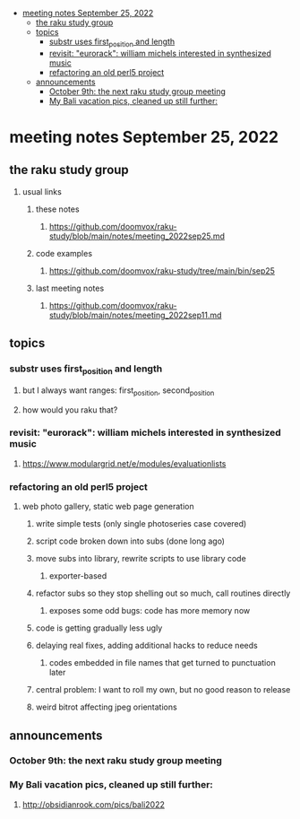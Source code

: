 - [meeting notes September 25, 2022](#org49f61ee)
  - [the raku study group](#org69b2da2)
  - [topics](#orge848fd2)
    - [substr uses first<sub>position</sub> and length](#org6c5ad39)
    - [revisit: "eurorack": william michels interested in synthesized music](#org35db84e)
    - [refactoring an old perl5 project](#org4adb360)
  - [announcements](#org3655028)
    - [October 9th: the next raku study group meeting](#org555c56b)
    - [My Bali vacation pics, cleaned up still further:](#org9107c94)


<a id="org49f61ee"></a>

# meeting notes September 25, 2022


<a id="org69b2da2"></a>

## the raku study group

1.  usual links

    1.  these notes
    
        1.  <https://github.com/doomvox/raku-study/blob/main/notes/meeting_2022sep25.md>
    
    2.  code examples
    
        1.  <https://github.com/doomvox/raku-study/tree/main/bin/sep25>
    
    3.  last meeting notes
    
        1.  <https://github.com/doomvox/raku-study/blob/main/notes/meeting_2022sep11.md>


<a id="orge848fd2"></a>

## topics


<a id="org6c5ad39"></a>

### substr uses first<sub>position</sub> and length

1.  but I always want ranges: first<sub>position</sub>, second<sub>position</sub>

2.  how would you raku that?


<a id="org35db84e"></a>

### revisit: "eurorack": william michels interested in synthesized music

1.  <https://www.modulargrid.net/e/modules/evaluationlists>


<a id="org4adb360"></a>

### refactoring an old perl5 project

1.  web photo gallery, static web page generation

    1.  write simple tests (only single photoseries case covered)
    
    2.  script code broken down into subs (done long ago)
    
    3.  move subs into library, rewrite scripts to use library code
    
        1.  exporter-based
    
    4.  refactor subs so they stop shelling out so much, call routines directly
    
        1.  exposes some odd bugs: code has more memory now
    
    5.  code is getting gradually less ugly
    
    6.  delaying real fixes, adding additional hacks to reduce needs
    
        1.  codes embedded in file names that get turned to punctuation later
    
    7.  central problem: I want to roll my own, but no good reason to release
    
    8.  weird bitrot affecting jpeg orientations


<a id="org3655028"></a>

## announcements


<a id="org555c56b"></a>

### October 9th: the next raku study group meeting


<a id="org9107c94"></a>

### My Bali vacation pics, cleaned up still further:

1.  <http://obsidianrook.com/pics/bali2022>
